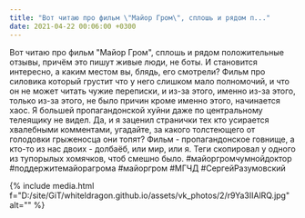 ```yaml
---
title: "Вот читаю про фильм \"Майор Гром\", сплошь и рядом п..."
date: 2021-04-22 00:06:00 +0300
---
```


Вот читаю про фильм "Майор Гром", сплошь и рядом положительные отзывы, причём это пишут живые люди, не боты. И становится интересно, а каким местом вы, блядь, его смотрели? Фильм про силовика который грустит что у него слишком мало полномочий, и что он не может читать чужие переписки, и из-за этого, именно из-за этого, только из-за этого, не было причин кроме именно этого, начинается хаос. Я большей пропагандонской хуйни даже по центральному телеящику не видел.
Да, и я заценил странички тех кто усирается хвалебными комментами, угадайте, за какого толстеющего от голодовки грыженосца они топят?
Фильм - пропагандонское говнище, а кто-то из нас двоих - долбаёб, или мир, или я.
Теги скопировал у одного из тупорылых хомячков, чтоб смешно было.
#майоргромчумнойдоктор #поддержитемайорагрома #майоргром #МГЧД #СергейРазумовский

{% include media.html f="D:/site/GiT/whiteldragon.github.io/assets/vk_photos/2/r9Ya3IIAlRQ.jpg" alt="" %}
